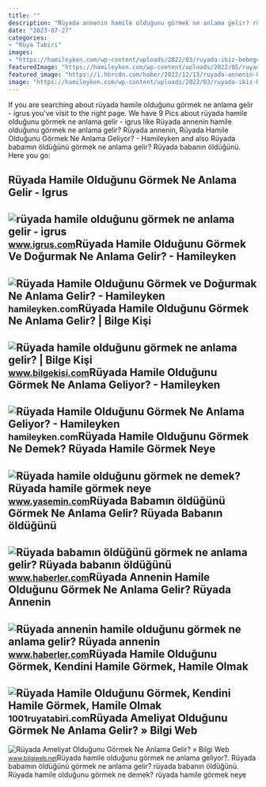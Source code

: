 ```yaml
---
title: ""
description: "Rüyada annenin hamile olduğunu görmek ne anlama gelir? rüyada annenin"
date: "2023-07-27"
categories:
- "Ruya Tabiri"
images:
- "https://hamileyken.com/wp-content/uploads/2022/03/ruyada-ikiz-bebege-hamile-oldugunu-gormek-1024x647.jpg"
featuredImage: "https://hamileyken.com/wp-content/uploads/2022/05/ruyada-hamile-oldugunu-gormek-ve-dogum-yapmak-ne-anlama-gelir-1024x551.jpg"
featured_image: "https://i.hbrcdn.com/haber/2022/12/13/ruyada-annenin-hamile-oldugunu-gormek-ne-anlama-15491006_4697_amp.jpg"
image: "https://hamileyken.com/wp-content/uploads/2022/03/ruyada-ikiz-bebege-hamile-oldugunu-gormek-1024x647.jpg"
---
```


If you are searching about rüyada hamile olduğunu görmek ne anlama gelir - igrus you've visit to the right page. We have 9 Pics about rüyada hamile olduğunu görmek ne anlama gelir - igrus like Rüyada annenin hamile olduğunu görmek ne anlama gelir? Rüyada annenin, Rüyada Hamile Olduğunu Görmek Ne Anlama Geliyor? - Hamileyken and also Rüyada babamın öldüğünü görmek ne anlama gelir? Rüyada babanın öldüğünü. Here you go:

Rüyada Hamile Olduğunu Görmek Ne Anlama Gelir - Igrus
-----------------------------------------------------

 ![rüyada hamile olduğunu görmek ne anlama gelir - igrus](https://www.igrus.com/wp-content/uploads/2022/01/ruyada-hamile-oldugunu-gormek-ne-anlama-gelir-75097.jpg) <small>www.igrus.com</small>Rüyada Hamile Olduğunu Görmek Ve Doğurmak Ne Anlama Gelir? - Hamileyken
-----------------------------------------------------------------------

 ![Rüyada Hamile Olduğunu Görmek ve Doğurmak Ne Anlama Gelir? - Hamileyken](https://hamileyken.com/wp-content/uploads/2022/05/ruyada-hamile-oldugunu-gormek-ve-dogum-yapmak-ne-anlama-gelir-1024x551.jpg) <small>hamileyken.com</small>Rüyada Hamile Olduğunu Görmek Ne Anlama Gelir? | Bilge Kişi
-----------------------------------------------------------

 ![Rüyada hamile olduğunu görmek ne anlama gelir? | Bilge Kişi](https://www.bilgekisi.com/wp-content/uploads/2020/11/ruyada-hamile-oldugunu-gormek-ne-anlama-gelir-rOODczWj.jpg) <small>www.bilgekisi.com</small>Rüyada Hamile Olduğunu Görmek Ne Anlama Geliyor? - Hamileyken
-------------------------------------------------------------

 ![Rüyada Hamile Olduğunu Görmek Ne Anlama Geliyor? - Hamileyken](https://hamileyken.com/wp-content/uploads/2022/03/ruyada-ikiz-bebege-hamile-oldugunu-gormek-1024x647.jpg) <small>hamileyken.com</small>Rüyada Hamile Olduğunu Görmek Ne Demek? Rüyada Hamile Görmek Neye
-----------------------------------------------------------------

 ![Rüyada hamile olduğunu görmek ne demek? Rüyada hamile görmek neye](https://i12.haber7.net/haber/haber7/photos/2020/47/ruyada_hamile_oldugunu_gormek_ne_demek_ruyada_hamile_gormek_neye_isarettir_1605792190_3109.jpg) <small>www.yasemin.com</small>Rüyada Babamın öldüğünü Görmek Ne Anlama Gelir? Rüyada Babanın öldüğünü
-----------------------------------------------------------------------

 ![Rüyada babamın öldüğünü görmek ne anlama gelir? Rüyada babanın öldüğünü](https://foto.haberler.com/haber/2020/12/08/ruyada-babamin-oldugunu-gormek-ne-anlama-gelir-13787203_1192_amp.jpg) <small>www.haberler.com</small>Rüyada Annenin Hamile Olduğunu Görmek Ne Anlama Gelir? Rüyada Annenin
---------------------------------------------------------------------

 ![Rüyada annenin hamile olduğunu görmek ne anlama gelir? Rüyada annenin](https://i.hbrcdn.com/haber/2022/12/13/ruyada-annenin-hamile-oldugunu-gormek-ne-anlama-15491006_4697_amp.jpg) <small>www.haberler.com</small>Rüyada Hamile Olduğunu Görmek, Kendini Hamile Görmek, Hamile Olmak
------------------------------------------------------------------

 ![Rüyada Hamile Olduğunu Görmek, Kendini Hamile Görmek, Hamile Olmak](https://1001ruyatabiri.com/wp-content/uploads/2021/03/Ruyada-Hamile-Oldugunu-Gormek-Kendini-Hamile-Gormek-Hamile-Olmak-ne-demek-diyanet-islami.jpg) <small>1001ruyatabiri.com</small>Rüyada Ameliyat Olduğunu Görmek Ne Anlama Gelir? » Bilgi Web
------------------------------------------------------------

 ![Rüyada Ameliyat Olduğunu Görmek Ne Anlama Gelir? » Bilgi Web](https://www.bilgiweb.net/wp-content/uploads/2021/12/Ruyada-Ameliyat-Oldugunu-Gormek-Ne-Anlama-Gelir.jpg) <small>www.bilgiweb.net</small>Rüyada hamile olduğunu görmek ne anlama geliyor?. Rüyada babamın öldüğünü görmek ne anlama gelir? rüyada babanın öldüğünü. Rüyada hamile olduğunu görmek ne demek? rüyada hamile görmek neye
